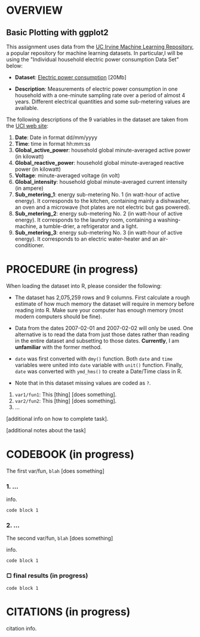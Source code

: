 # OVERVIEW
## Basic Plotting with ggplot2

This assignment uses data from
the <a href="http://archive.ics.uci.edu/ml/">UC Irvine Machine
Learning Repository</a>, a popular repository for machine learning
datasets. In particular,I will be using the "Individual household
electric power consumption Data Set" below:


* <b>Dataset</b>: <a href="https://d396qusza40orc.cloudfront.net/exdata%2Fdata%2Fhousehold_power_consumption.zip">Electric power consumption</a> [20Mb]

* <b>Description</b>: Measurements of electric power consumption in
one household with a one-minute sampling rate over a period of almost
4 years. Different electrical quantities and some sub-metering values
are available.


The following descriptions of the 9 variables in the dataset are taken
from
the <a href="https://archive.ics.uci.edu/ml/datasets/Individual+household+electric+power+consumption">UCI
web site</a>:

<ol>
<li><b>Date</b>: Date in format dd/mm/yyyy </li>
<li><b>Time</b>: time in format hh:mm:ss </li>
<li><b>Global_active_power</b>: household global minute-averaged active power (in kilowatt) </li>
<li><b>Global_reactive_power</b>: household global minute-averaged reactive power (in kilowatt) </li>
<li><b>Voltage</b>: minute-averaged voltage (in volt) </li>
<li><b>Global_intensity</b>: household global minute-averaged current intensity (in ampere) </li>
<li><b>Sub_metering_1</b>: energy sub-metering No. 1 (in watt-hour of active energy). It corresponds to the kitchen, containing mainly a dishwasher, an oven and a microwave (hot plates are not electric but gas powered). </li>
<li><b>Sub_metering_2</b>: energy sub-metering No. 2 (in watt-hour of active energy). It corresponds to the laundry room, containing a washing-machine, a tumble-drier, a refrigerator and a light. </li>
<li><b>Sub_metering_3</b>: energy sub-metering No. 3 (in watt-hour of active energy). It corresponds to an electric water-heater and an air-conditioner.</li>
</ol>

# PROCEDURE (in progress)

When loading the dataset into R, please consider the following:

* The dataset has 2,075,259 rows and 9 columns. First
calculate a rough estimate of how much memory the dataset will require
in memory before reading into R. Make sure your computer has enough
memory (most modern computers should be fine).

* Data from the dates 2007-02-01 and 2007-02-02 will only be used. 
One alternative is to read the data from just those dates
rather than reading in the entire dataset and subsetting to those
dates. **Currently**, I am **unfamiliar** with the former method.

* ` date ` was first converted with ` dmy() ` function. Both ` date `
and ` time ` variables were united into ` date ` variable with
` unit() ` function. Finally, ` date ` was converted with ` ymd_hms() `
to create a Date/Time class in R. 

* Note that in this dataset missing values are coded as `?`.

1.  ` var1/fun1 `: This [thing] [does something].
2.  ` var2/fun2 `: This [thing] [does something].
3.  ...

[additional info on how to complete task].

[additional notes about the task]

# CODEBOOK (in progress)

The first var/fun, ` blah ` [does something]

### 1. ...
<!-- -->
info.

    code block 1

### 2. ...

The second var/fun, ` blah ` [does something]

info.

    code block 1

### ▢ final results (in progress)

    code block 1

# CITATIONS (in progress)

citation info.